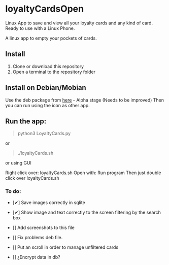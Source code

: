 # loyaltyCardsOpen
Linux App to save and view all your loyalty cards and any kind of card. Ready to use with a Linux Phone.

A linux app to empty your pockets of cards.


## Install

1. Clone or download this repository
1. Open a terminal to the repository folder

## Install on Debian/Mobian

Use the deb package from [here](https://github.com/joanisc/loyaltyCardsOpen/releases) - Alpha stage (Needs to be improved)
Then you can run using the icon as other app.

## Run the app: 

> python3 LoyaltyCards.py

or

> ./loyaltyCards.sh

or using GUI

Right click over: loyaltyCards.sh
Open with: Run program
Then just double click over loyaltyCards.sh


### To do:

- [✔] Save images correctly in sqlite

- [✔] Show image and text correctly to the screen filtering by the search box

- [] Add screenshots to this file

- [] Fix problems deb file.

- [] Put an scroll in order to manage unfiltered cards

- [] ¿Encrypt data in db?




